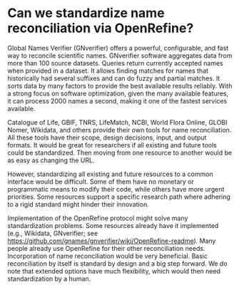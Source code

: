 # Can we standardize name reconciliation via OpenRefine?

Global Names Verifier (GNverifier) offers a powerful, configurable, and fast way to reconcile scientific names. GNverifier software aggregates data from more than 100 source datasets. Queries return currently accepted names when provided in a dataset. It allows finding matches for names that historically had several suffixes and can do fuzzy and partial matches. It sorts data by many factors to provide the best available results reliably. With a strong focus on software optimization, given the many available features, it can process 2000 names a second, making it one of the fastest services available.

Catalogue of Life, GBIF, TNRS, LifeMatch, NCBI, World Flora Online, GLOBI Nomer, Wikidata, and others provide their own tools for name reconciliation. All these tools have their scope, design decisions, input, and output formats. It would be great for researchers if all existing and future tools could be standardized. Then moving from one resource to another would be as easy as changing the URL.

However, standardizing all existing and future resources to a common interface would be difficult. Some of them have no monetary or programmatic means to modify their code, while others have more urgent priorities. Some resources support a specific research path where adhering to a rigid standard might hinder their innovation.

Implementation of the OpenRefine protocol might solve many standardization problems. Some resources already have it implemented (e.g., Wikidata, GNverifier; see https://github.com/gnames/gnverifier/wiki/OpenRefine-readme). Many people already use OpenRefine for their other reconciliation needs. Incorporation of name reconciliation would be very beneficial. Basic reconciliation by itself is standard by design and a big step forward. We do note that extended options have much flexibility, which would then need standardization by a human.
